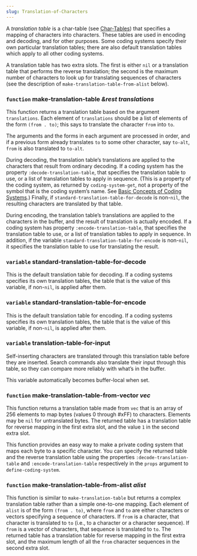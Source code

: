 ```yaml
---
slug: Translation-of-Characters
---
```


A *translation table* is a char-table (see [Char-Tables](Char_002dTables)) that specifies a mapping of characters into characters. These tables are used in encoding and decoding, and for other purposes. Some coding systems specify their own particular translation tables; there are also default translation tables which apply to all other coding systems.

A translation table has two extra slots. The first is either `nil` or a translation table that performs the reverse translation; the second is the maximum number of characters to look up for translating sequences of characters (see the description of `make-translation-table-from-alist` below).

### <span className="tag function">`function`</span> **make-translation-table** *\&rest translations*

This function returns a translation table based on the argument `translations`. Each element of `translations` should be a list of elements of the form `(from . to)`; this says to translate the character `from` into `to`.

The arguments and the forms in each argument are processed in order, and if a previous form already translates `to` to some other character, say `to-alt`, `from` is also translated to `to-alt`.

During decoding, the translation table’s translations are applied to the characters that result from ordinary decoding. If a coding system has the property `:decode-translation-table`, that specifies the translation table to use, or a list of translation tables to apply in sequence. (This is a property of the coding system, as returned by `coding-system-get`, not a property of the symbol that is the coding system’s name. See [Basic Concepts of Coding Systems](Coding-System-Basics).) Finally, if `standard-translation-table-for-decode` is non-`nil`, the resulting characters are translated by that table.

During encoding, the translation table’s translations are applied to the characters in the buffer, and the result of translation is actually encoded. If a coding system has property `:encode-translation-table`, that specifies the translation table to use, or a list of translation tables to apply in sequence. In addition, if the variable `standard-translation-table-for-encode` is non-`nil`, it specifies the translation table to use for translating the result.

### <span className="tag variable">`variable`</span> **standard-translation-table-for-decode**

This is the default translation table for decoding. If a coding systems specifies its own translation tables, the table that is the value of this variable, if non-`nil`, is applied after them.

### <span className="tag variable">`variable`</span> **standard-translation-table-for-encode**

This is the default translation table for encoding. If a coding systems specifies its own translation tables, the table that is the value of this variable, if non-`nil`, is applied after them.

### <span className="tag variable">`variable`</span> **translation-table-for-input**

Self-inserting characters are translated through this translation table before they are inserted. Search commands also translate their input through this table, so they can compare more reliably with what’s in the buffer.

This variable automatically becomes buffer-local when set.

### <span className="tag function">`function`</span> **make-translation-table-from-vector** *vec*

This function returns a translation table made from `vec` that is an array of 256 elements to map bytes (values 0 through #xFF) to characters. Elements may be `nil` for untranslated bytes. The returned table has a translation table for reverse mapping in the first extra slot, and the value `1` in the second extra slot.

This function provides an easy way to make a private coding system that maps each byte to a specific character. You can specify the returned table and the reverse translation table using the properties `:decode-translation-table` and `:encode-translation-table` respectively in the `props` argument to `define-coding-system`.

### <span className="tag function">`function`</span> **make-translation-table-from-alist** *alist*

This function is similar to `make-translation-table` but returns a complex translation table rather than a simple one-to-one mapping. Each element of `alist` is of the form `(from . to)`, where `from` and `to` are either characters or vectors specifying a sequence of characters. If `from` is a character, that character is translated to `to` (i.e., to a character or a character sequence). If `from` is a vector of characters, that sequence is translated to `to`. The returned table has a translation table for reverse mapping in the first extra slot, and the maximum length of all the `from` character sequences in the second extra slot.
